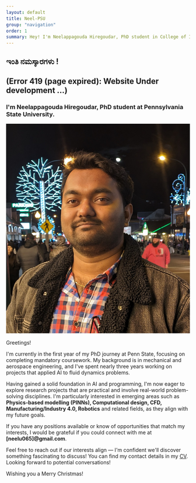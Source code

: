 ```yaml
---
layout: default
title: Neel-PSU
group: "navigation"
order: 1
summary: Hey! I'm Neelappagouda Hiregoudar, PhD student in College of Information Sciences and technology (IST) at Penn State. Welcome to my personal website! 
---
```


## **ಇಂತಿ ನಮಸ್ಕಾರಗಳು !**

## (Error 419 (page expired): Website Under development ...)
### I'm Neelappagouda Hiregoudar, PhD student at Pennsylvania State University.

<img src="/assets/images/neel_headshot.jpg" class="wrapped rounded">

Greetings!  

I'm currently in the first year of my PhD journey at Penn State, focusing on completing mandatory coursework. My background is in mechanical and aerospace engineering, and I've spent nearly three years working on projects that applied AI to fluid dynamics problems.

Having gained a solid foundation in AI and programming, I'm now eager to explore research projects that are practical and involve real-world problem-solving disciplines. I'm particularly interested in emerging areas such as **Physics-based modelling (PINNs), Computational design, CFD, Manufacturing/Industry 4.0, Robotics** and related fields, as they align with my future goals.

If you have any positions available or know of opportunities that match my interests, I would be grateful if you could connect with me at **[neelu065]@gmail.com**.

Feel free to reach out if our interests align — I'm confident we'll discover something fascinating to discuss! You can find my contact details in my [CV](assets/pdfs/neel_CV.pdf). Looking forward to potential conversations!

Wishing you a Merry Christmas!
